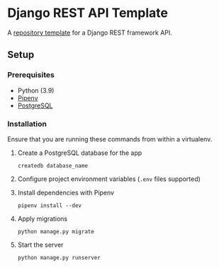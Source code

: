 # Django REST API Template

A [repository template](https://docs.github.com/en/github/creating-cloning-and-archiving-repositories/creating-a-repository-from-a-template) for a Django REST framework API.

## Setup

### Prerequisites

* Python (3.9)
* [Pipenv](https://pipenv.pypa.io/)
* [PostgreSQL](https://www.postgresql.org)

### Installation

Ensure that you are running these commands from within a virtualenv.

1. Create a PostgreSQL database for the app

    ```shell
   createdb database_name
    ```

2. Configure project environment variables (`.env` files supported) 

3. Install dependencies with Pipenv

    ```shell
    pipenv install --dev
    ```

4. Apply migrations

    ```shell
   python manage.py migrate
    ```

5. Start the server

    ```shell
   python manage.py runserver 
   ```

